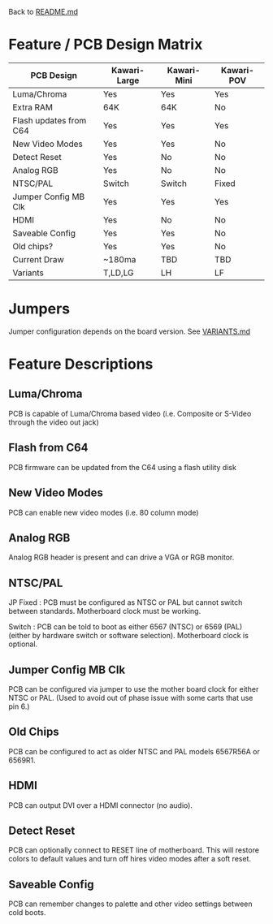 Back to [README.md](../README.md)

# Feature / PCB Design Matrix

PCB Design             |Kawari-Large|Kawari-Mini |Kawari-POV|
-----------------------|------------|------------|----------|
Luma/Chroma            |Yes         |Yes         |Yes       |
Extra RAM              |64K         |64K         |No        |
Flash updates from C64 |Yes         |Yes         |Yes       |
New Video Modes        |Yes         |Yes         |No        |
Detect Reset           |Yes         |No          |No        |
Analog RGB             |Yes         |No          |No        |
NTSC/PAL               |Switch      |Switch      |Fixed     |
Jumper Config MB Clk   |Yes         |Yes         |Yes       |
HDMI                   |Yes         |No          |No        |
Saveable Config        |Yes         |Yes         |No        |
Old chips?             |Yes         |Yes         |No        |
Current Draw           |~180ma      |TBD         |TBD       |
Variants               |T,LD,LG     |LH          |LF        |

# Jumpers

Jumper configuration depends on the board version.  See [VARIANTS.md](VARIANTS.md)

# Feature Descriptions

## Luma/Chroma 
PCB is capable of Luma/Chroma based video (i.e. Composite or S-Video through the video out jack)

## Flash from C64
PCB firmware can be updated from the C64 using a flash utility disk

## New Video Modes
PCB can enable new video modes (i.e. 80 column mode)

## Analog RGB
Analog RGB header is present and can drive a VGA or RGB monitor.

## NTSC/PAL
JP Fixed : PCB must be configured as NTSC or PAL but cannot switch between standards. Motherboard clock must be working.

Switch : PCB can be told to boot as either 6567 (NTSC) or 6569 (PAL) (either by hardware switch or software selection). Motherboard clock is optional.

## Jumper Config MB Clk
PCB can be configured via jumper to use the mother board clock for either NTSC or PAL. (Used to avoid out of phase issue with some carts that use pin 6.)

## Old Chips
PCB can be configured to act as older NTSC and PAL models 6567R56A or 6569R1.

## HDMI
PCB can output DVI over a HDMI connector (no audio).

## Detect Reset
PCB can optionally connect to RESET line of motherboard.  This will restore colors to default values and turn off hires video modes after a soft reset.

## Saveable Config
PCB can remember changes to palette and other video settings between cold boots.
